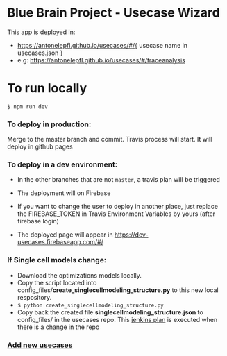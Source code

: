 # Blue Brain Project - Usecase Wizard
This app is deployed in:
* https://antonelepfl.github.io/usecases/#/{ usecase name in usecases.json }
* e.g: https://antonelepfl.github.io/usecases/#/traceanalysis

# To run locally
``` $ npm run dev ```

### To deploy in production: 
Merge to the master branch and commit. Travis process will start.
It will deploy in github pages

### To deploy in a dev environment:
* In the other branches that are not `master`, a travis plan will be triggered
* The deployment will on Firebase
* If you want to change the user to deploy in another place, just replace the FIREBASE_TOKEN in Travis Environment Variables by yours (after firebase login)

* The deployed page will appear in https://dev-usecases.firebaseapp.com/#/<usecase name in usecases.json>

### If Single cell models change:
* Download the optimizations models locally.
* Copy the script located into config_files/**create_singlecellmodeling_structure.py** to this new local respository.
* ``` $ python create_singlecellmodeling_structure.py ```
* Copy back the created file **singlecellmodeling_structure.json** to config_files/ in the usecases repo.
This [jenkins plan](https://bbpcode.epfl.ch/ci/job/platform.lbologna_update_data/) is executed when there is a change in the repo 

### [Add new usecases](https://github.com/antonelepfl/usecases/blob/master/add_new_usecase.md)